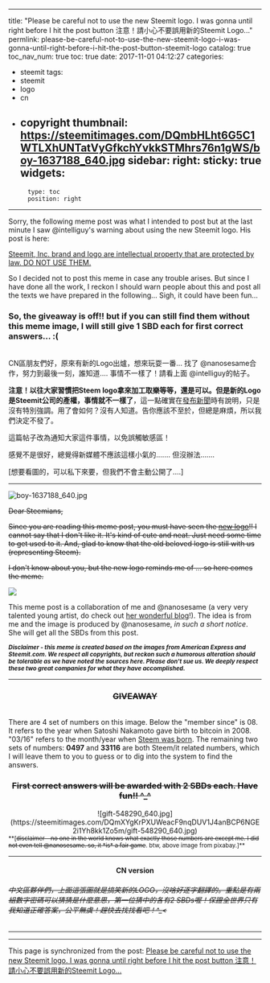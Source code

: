 
---
title: "Please be careful not to use the new Steemit logo. I was gonna until right before I hit the post button 注意！請小心不要誤用新的Steemit Logo..."
permlink: please-be-careful-not-to-use-the-new-steemit-logo-i-was-gonna-until-right-before-i-hit-the-post-button-steemit-logo
catalog: true
toc_nav_num: true
toc: true
date: 2017-11-01 04:12:27
categories:
- steemit
tags:
- steemit
- logo
- cn
- copyright
thumbnail: https://steemitimages.com/DQmbHLht6G5C1WTLXhUNTatVyGfkchYvkkSTMhrs76n1gWS/boy-1637188_640.jpg
sidebar:
    right:
        sticky: true
widgets:
    -
        type: toc
        position: right
---


Sorry, the following meme post was what I intended to post but at the last minute I saw @intelliguy's warning about using the new Steemit logo. His post is here:

[Steemit, Inc. brand and logo are intellectual property that are protected by law. DO NOT USE THEM.](https://steemit.com/steemit/@intelliguy/steemit-inc-brand-and-logo-are-intellectual-property-that-are-protected-by-law-do-not-use-them)

So I decided not to post this meme in case any trouble arises. But since I have done all the work, I reckon I should warn people about this and post all the texts we have prepared in the following... Sigh, it could have been fun...

### So, the giveaway is off!! but if you can still find them without this meme image, I will still give 1 SBD each for first correct answers... :(

<br>CN區朋友們好，原來有新的Logo出爐，想來玩耍一番... 找了 @nanosesame合作，努力到最後一刻，誰知道.... 事情不一樣了！請看上面 @intelliguy的帖子。

**注意！以往大家習慣把Steem logo拿來加工取樂等等，還是可以。但是新的Logo是Steemit公司的產權，事情就不一樣了**，這一點確實在[發布新聞](https://steemit.com/logo/@steemitblog/the-new-steemit-logo-is-here)時有說明，只是沒有特別強調。用了會如何？沒有人知道。告你應該不至於，但總是麻煩，所以我們決定不發了。

這篇帖子改為通知大家這件事情，以免誤觸敏感區！

感覺不是很好，總覺得新媒體不應該這樣小氣的....... 但沒辦法....... 

[想要看圖的，可以私下來要，但我們不會主動公開了....]

***********
![boy-1637188_640.jpg](https://steemitimages.com/DQmbHLht6G5C1WTLXhUNTatVyGfkchYvkkSTMhrs76n1gWS/boy-1637188_640.jpg)

<del>Dear Steemians,</del>

<del>Since you are reading this meme post, you must have seen the [new logo](https://steemit.com/logo/@steemitblog/the-new-steemit-logo-is-here)!! I cannot say that I don't like it. It's kind of cute and neat. Just need some time to get used to it. And, glad to know that the old beloved logo is still with us (representing Steem). </del>

<del>I don't know about you, but the new logo reminds me of ... so here comes the meme. </del>

![](https://steemitimages.com/DQmaykWdWkXRLQJj8kTiYguwgEh6ez7Mkbtqb24f2xA88t8/image.png)

This meme post is a collaboration of me and @nanosesame (a very very talented young artist, do check out [her wonderful blog](https://steemit.com/@nanosesame)!). The idea is from me and the image is produced by @nanosesame, *in such a short notice*. She will get all the SBDs from this post.

<sub>***Disclaimer - this meme is created based on the images from American Express and Steemit.com. We respect all copyrights, but reckon such a humorous alteration should be tolerable as we have noted the sources here. Please don't sue us. We deeply respect these two great companies for what they have accomplished.*** </sub>

*****
### <center><del>GIVEAWAY</del></center>

<br>There are 4 set of numbers on this image. Below the "member since" is 08. It refers to the year when Satoshi Nakamoto gave birth to bitcoin in 2008. "03/16" refers to the month/year when [Steem was born](https://steemit.com/happy/@ned/happy-birthday-steem). The remaining two sets of numbers: **0497** and **33116** are both Steem/it related numbers, which I will leave them to you to guess or to dig into the system to find the answers.

### <center>**<del>First correct answers will be awarded with 2 SBDs each. Have fun!! ^_^</del>**</center>

<center>![gift-548290_640.jpg](https://steemitimages.com/DQmXYgKrPXUWeacF9nqDUV1J4anBCP6NGE2i1Yh8kk1Zo5m/gift-548290_640.jpg)</center>
<sub>**[<del>disclaimer - no one in the world knows what exactly those numbers are except me. I did not even tell @nanosesame. so, it *is* a fair game</del>. btw, above image from pixabay.]**</sub>

*****
#### <center>CN version</center>

<h6><del>中文區夥伴們，上面這張圖就是搞笑新的LOGO，沒啥好逐字翻譯的。重點是有兩組數字密碼可以猜猜是什麼意思，第一位猜中的各有2 SBDs喔！保證全世界只有我知道正確答案，公平無虞！趕快去找找看吧！^_<</del></h6>

*****

- - -

This page is synchronized from the post: [Please be careful not to use the new Steemit logo. I was gonna until right before I hit the post button 注意！請小心不要誤用新的Steemit Logo...](https://steemit.com/@deanliu/please-be-careful-not-to-use-the-new-steemit-logo-i-was-gonna-until-right-before-i-hit-the-post-button-steemit-logo)
